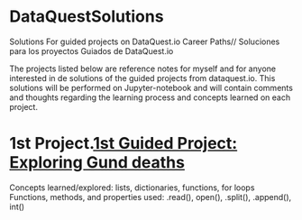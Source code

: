 # DataQuestSolutions
Solutions For guided projects on DataQuest.io Career Paths// Soluciones para los proyectos Guiados de DataQuest.io

The projects listed below are reference notes for myself and for anyone interested in de solutions of the guided projects from dataquest.io. This solutions will be performed on Jupyter-notebook and will contain comments and thoughts regarding the learning process and concepts learned on each project.

# 1st Project.[1st Guided Project: Exploring Gund deaths](https://github.com/lColmenarez/DataQuestSolutions/blob/master/1st%20Guided%20Project-%20Birth%20Dates%20in%20the%20United%20States.ipynb)
Concepts learned/explored: lists, dictionaries, functions, for loops
Functions, methods, and properties used: .read(), open(), .split(), .append(), int()
